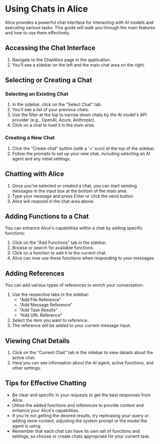 # Using Chats in Alice

Alice provides a powerful chat interface for interacting with AI models and executing various tasks. This guide will walk you through the main features and how to use them effectively.

## Accessing the Chat Interface

1. Navigate to the ChatAlice page in the application.
2. You'll see a sidebar on the left and the main chat area on the right.

## Selecting or Creating a Chat

### Selecting an Existing Chat
1. In the sidebar, click on the "Select Chat" tab.
2. You'll see a list of your previous chats.
3. Use the filter at the top to narrow down chats by the AI model's API provider (e.g., OpenAI, Azure, Anthropic).
4. Click on a chat to load it in the main area.

### Creating a New Chat
1. Click the "Create chat" button (with a '+' icon) at the top of the sidebar.
2. Follow the prompts to set up your new chat, including selecting an AI agent and any initial settings.

## Chatting with Alice

1. Once you've selected or created a chat, you can start sending messages in the input box at the bottom of the main area.
2. Type your message and press Enter or click the send button.
3. Alice will respond in the chat area above.

## Adding Functions to a Chat

You can enhance Alice's capabilities within a chat by adding specific functions:

1. Click on the "Add Functions" tab in the sidebar.
2. Browse or search for available functions.
3. Click on a function to add it to the current chat.
4. Alice can now use these functions when responding to your messages.

## Adding References

You can add various types of references to enrich your conversation:

1. Use the respective tabs in the sidebar:
   - "Add File Reference"
   - "Add Message Reference"
   - "Add Task Results"
   - "Add URL Reference"
2. Select the item you want to reference.
3. The reference will be added to your current message input.

## Viewing Chat Details

1. Click on the "Current Chat" tab in the sidebar to view details about the active chat.
2. Here you can see information about the AI agent, active functions, and other settings.

## Tips for Effective Chatting

- Be clear and specific in your requests to get the best responses from Alice.
- Utilize the added functions and references to provide context and enhance your Alice's capabilities.
- If you're not getting the desired results, try rephrasing your query or adding more context, adjusting the system prompt or the model the agent is using. 
- Remember that each chat can have its own set of functions and settings, so choose or create chats appropriate for your current task.